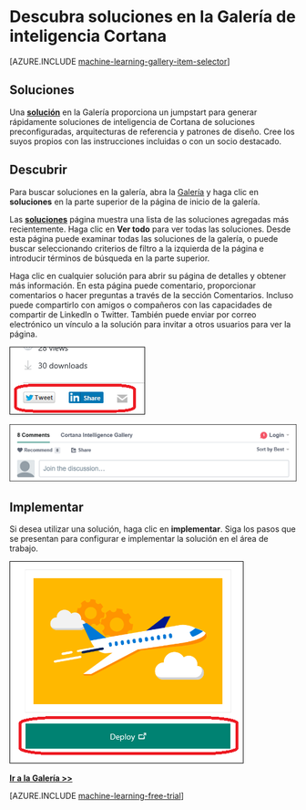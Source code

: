 <properties
    pageTitle="Soluciones de la Galería de inteligencia Cortana | Microsoft Azure"
    description="Descubra las soluciones de la Galería de inteligencia Cortana."
    services="machine-learning"
    documentationCenter=""
    authors="garyericson"
    manager="jhubbard"
    editor="cgronlun"/>

<tags
    ms.service="machine-learning"
    ms.workload="data-services"
    ms.tgt_pltfrm="na"
    ms.devlang="na"
    ms.topic="article"
    ms.date="10/13/2016"
    ms.author="roopalik;garye"/>


# <a name="discover-solutions-in-the-cortana-intelligence-gallery"></a>Descubra soluciones en la Galería de inteligencia Cortana

[AZURE.INCLUDE [machine-learning-gallery-item-selector](../../includes/machine-learning-gallery-item-selector.md)]

## <a name="solutions"></a>Soluciones

Una **[solución](https://gallery.cortanaintelligence.com/solutions)** en la Galería proporciona un jumpstart para generar rápidamente soluciones de inteligencia de Cortana de soluciones preconfiguradas, arquitecturas de referencia y patrones de diseño.
Cree los suyos propios con las instrucciones incluidas o con un socio destacado.  


## <a name="discover"></a>Descubrir

  Para buscar soluciones en la galería, abra la [Galería](http://gallery.cortanaintelligence.com) y haga clic en **soluciones** 
 en la parte superior de la página de inicio de la galería.

 Las **[soluciones](https://gallery.cortanaintelligence.com/solutions)** 
 página muestra una lista de las soluciones agregadas más recientemente.
Haga clic en **Ver todo** para ver todas las soluciones.
Desde esta página puede examinar todas las soluciones de la galería, o puede buscar seleccionando criterios de filtro a la izquierda de la página e introducir términos de búsqueda en la parte superior.

 Haga clic en cualquier solución para abrir su página de detalles y obtener más información. En esta página puede comentario, proporcionar comentarios o hacer preguntas a través de la sección Comentarios. Incluso puede compartirlo con amigos o compañeros con las capacidades de compartir de LinkedIn o Twitter. También puede enviar por correo electrónico un vínculo a la solución para invitar a otros usuarios para ver la página.

![Compartir este elemento con amigos](media\machine-learning-gallery-how-to-use-contribute-publish\share-links.png)

![Agregar sus propios comentarios](media\machine-learning-gallery-how-to-use-contribute-publish\comments.png)

## <a name="deploy"></a>Implementar

Si desea utilizar una solución, haga clic en **implementar**. Siga los pasos que se presentan para configurar e implementar la solución en el área de trabajo.

![Implementar una solución de galería](media\machine-learning-gallery-solutions\deploy-solution.png)



**[Ir a la Galería >>](http://gallery.cortanaintelligence.com)**

[AZURE.INCLUDE [machine-learning-free-trial](../../includes/machine-learning-free-trial.md)]
